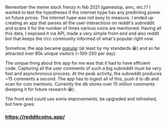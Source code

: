 Remember the meme stock frenzy in feb 2021 (gamestop, amc, etc.)? I wanted to test the hypotheses if the internet hype has any predicting power on future prices. The internet hype was not easy to measure. I ended up creating an app that parses all the user interactions on reddit's subreddit and scans it for the number of times various coins are mentioned. Having all this data, I exposed it via API, made a very simple front-end and also reddit bot that keeps the r/cc community informed of what's popular right now.

Somehow, the app became [popular](https://redditcoins.app/report.html) (at least by my standards 😁) and so far attracted over 85k unique visitors (~100-250 per day).

The unique thing about this app for me was that it had to have efficient code. Capturing all the user comments of such a big subreddit must be very fast and asynchronous process. At the peak activity, the subreddit produces ~15 comments a second. The app has to ingest all of this, push it to db and scan for coin mentions. Currently the db stores over 15 million comments (keeping it for future research 😁).

The front end could use some improvements, be upgraded and refreshed, but here goes: 

### **https://redditcoins.app/**
